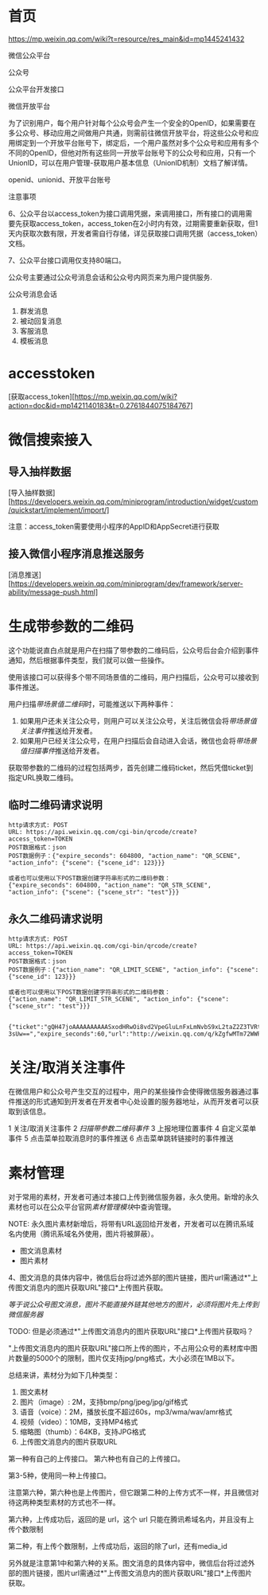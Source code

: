 # 首页
https://mp.weixin.qq.com/wiki?t=resource/res_main&id=mp1445241432

微信公众平台

公众号

公众平台开发接口

微信开放平台



为了识别用户，每个用户针对每个公众号会产生一个安全的OpenID，如果需要在多公众号、移动应用之间做用户共通，则需前往微信开放平台，将这些公众号和应用绑定到一个开放平台账号下，绑定后，一个用户虽然对多个公众号和应用有多个不同的OpenID，但他对所有这些同一开放平台账号下的公众号和应用，只有一个UnionID，可以在用户管理-获取用户基本信息（UnionID机制）文档了解详情。

openid、unionid、开放平台账号

注意事项

6、公众平台以access_token为接口调用凭据，来调用接口，所有接口的调用需要先获取access_token，access_token在2小时内有效，过期需要重新获取，但1天内获取次数有限，开发者需自行存储，详见获取接口调用凭据（access_token）文档。

7、公众平台接口调用仅支持80端口。


公众号主要通过公众号消息会话和公众号内网页来为用户提供服务.

公众号消息会话

1. 群发消息
2. 被动回复消息
3. 客服消息
4. 模板消息

# accesstoken
[获取access_token][https://mp.weixin.qq.com/wiki?action=doc&id=mp1421140183&t=0.2761844075184767]


# 微信搜索接入
## 导入抽样数据
[导入抽样数据][https://developers.weixin.qq.com/miniprogram/introduction/widget/custom/quickstart/implement/import/]

注意：access_token需要使用小程序的AppID和AppSecret进行获取


## 接入微信小程序消息推送服务
[消息推送][https://developers.weixin.qq.com/miniprogram/dev/framework/server-ability/message-push.html]

# 生成带参数的二维码
这个功能说直白点就是用户在扫描了带参数的二维码后，公众号后台会介绍到事件通知，然后根据事件类型，我们就可以做一些操作。


使用该接口可以获得多个带不同场景值的二维码，用户扫描后，公众号可以接收到事件推送。


用户扫描*带场景值二维码*时，可能推送以下两种事件：

1. 如果用户还未关注公众号，则用户可以关注公众号，关注后微信会将*带场景值关注事件*推送给开发者。
2. 如果用户已经关注公众号，在用户扫描后会自动进入会话，微信也会将*带场景值扫描事件*推送给开发者。


获取带参数的二维码的过程包括两步，首先创建二维码ticket，然后凭借ticket到指定URL换取二维码。

## 临时二维码请求说明

    http请求方式: POST
    URL: https://api.weixin.qq.com/cgi-bin/qrcode/create?access_token=TOKEN
    POST数据格式：json
    POST数据例子：{"expire_seconds": 604800, "action_name": "QR_SCENE", "action_info": {"scene": {"scene_id": 123}}}
        
    或者也可以使用以下POST数据创建字符串形式的二维码参数：
    {"expire_seconds": 604800, "action_name": "QR_STR_SCENE", "action_info": {"scene": {"scene_str": "test"}}}

## 永久二维码请求说明

    http请求方式: POST
    URL: https://api.weixin.qq.com/cgi-bin/qrcode/create?access_token=TOKEN
    POST数据格式：json
    POST数据例子：{"action_name": "QR_LIMIT_SCENE", "action_info": {"scene": {"scene_id": 123}}}
        
    或者也可以使用以下POST数据创建字符串形式的二维码参数：
    {"action_name": "QR_LIMIT_STR_SCENE", "action_info": {"scene": {"scene_str": "test"}}}


    {"ticket":"gQH47joAAAAAAAAAASxodHRwOi8vd2VpeGluLnFxLmNvbS9xL2taZ2Z3TVRtNzJXV1Brb3ZhYmJJAAIEZ23sUwMEmm
    3sUw==","expire_seconds":60,"url":"http://weixin.qq.com/q/kZgfwMTm72WWPkovabbI"}


# 关注/取消关注事件
在微信用户和公众号产生交互的过程中，用户的某些操作会使得微信服务器通过事件推送的形式通知到开发者在开发者中心处设置的服务器地址，从而开发者可以获取到该信息。

1 关注/取消关注事件
2 *扫描带参数二维码事件*
3 上报地理位置事件
4 自定义菜单事件
5 点击菜单拉取消息时的事件推送
6 点击菜单跳转链接时的事件推送

# 素材管理
对于常用的素材，开发者可通过本接口上传到微信服务器，永久使用。新增的永久素材也可以在公众平台官网*素材管理模块*中查询管理。


NOTE: 永久图片素材新增后，将带有URL返回给开发者，开发者可以在腾讯系域名内使用（腾讯系域名外使用，图片将被屏蔽）。

* 图文消息素材
* 图片素材

4、图文消息的具体内容中，微信后台将过滤外部的图片链接，图片url需通过*"上传图文消息内的图片获取URL"接口*上传图片获取。

*等于说公众号图文消息，图片不能直接外链其他地方的图片，必须将图片先上传到微信服务器*

TODO: 但是必须通过*"上传图文消息内的图片获取URL"接口*上传图片获取吗？


"上传图文消息内的图片获取URL"接口所上传的图片，不占用公众号的素材库中图片数量的5000个的限制，图片仅支持jpg/png格式，大小必须在1MB以下。


总结来讲，素材分为如下几种类型：
1. 图文素材
2. 图片（image）: 2M，支持bmp/png/jpeg/jpg/gif格式
3. 语音（voice）：2M，播放长度不超过60s，mp3/wma/wav/amr格式
4. 视频（video）：10MB，支持MP4格式
5. 缩略图（thumb）：64KB，支持JPG格式
6. 上传图文消息内的图片获取URL

第一种有自己的上传接口。
第六种也有自己的上传接口。

第3-5种，使用同一种上传接口。

注意第六种，第六种也是上传图片，但它跟第二种的上传方式不一样，并且微信对待这两种类型素材的方式也不一样。

第六种，上传成功后，返回的是 url，这个 url 只能在腾讯希域名内，并且没有上传个数限制

第二种，有上传个数限制，上传成功后，返回的除了url，还有media_id


另外就是注意第1中和第六种的关系。图文消息的具体内容中，微信后台将过滤外部的图片链接，图片url需通过*"上传图文消息内的图片获取URL"接口*上传图片获取。